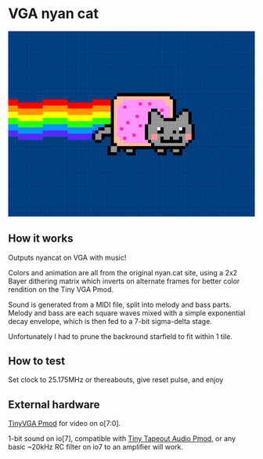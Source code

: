 <!---

This file is used to generate your project datasheet. Please fill in the information below and delete any unused
sections.

You can also include images in this folder and reference them in the markdown. Each image must be less than
512 kb in size, and the combined size of all images must be less than 1 MB.
-->

# VGA nyan cat

![nyancat preview](preview.png)

## How it works

Outputs nyancat on VGA with music!

Colors and animation are all from the original nyan.cat site, using a 2x2 Bayer
dithering matrix which inverts on alternate frames for better color rendition on
the Tiny VGA Pmod.

Sound is generated from a MIDI file, split into melody and bass parts. Melody
and bass are each square waves mixed with a simple exponential decay envelope,
which is then fed to a 7-bit sigma-delta stage.

Unfortunately I had to prune the backround starfield to fit within 1 tile.

## How to test

Set clock to 25.175MHz or thereabouts, give reset pulse, and enjoy

## External hardware

[TinyVGA Pmod](https://github.com/mole99/tiny-vga) for video on o[7:0].

1-bit sound on io[7], compatible with [Tiny Tapeout Audio
Pmod](https://github.com/MichaelBell/tt-audio-pmod), or any basic ~20kHz RC filter
on io7 to an amplifier will work.
